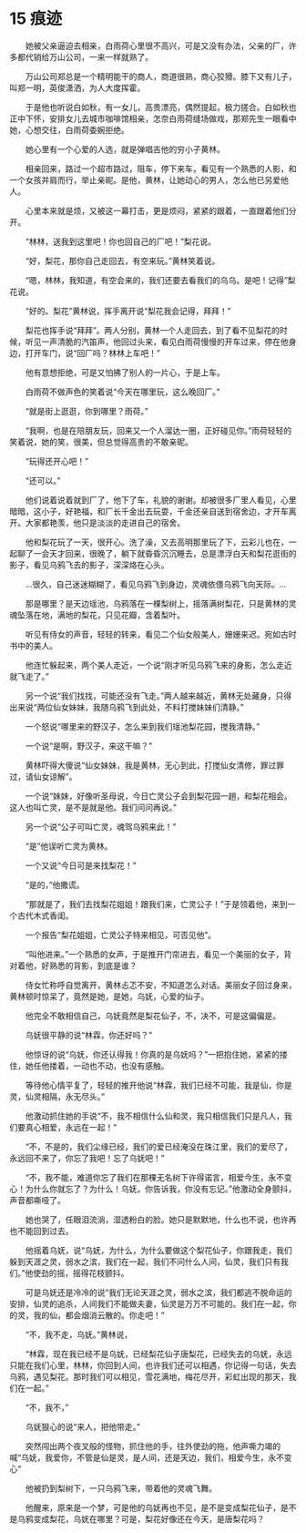# 15 痕迹

　　她被父亲逼迫去相亲，白雨荷心里很不高兴，可是又没有办法，父亲的厂，许多都代销给万山公司，一来一样就熟了。

　　万山公司郑总是一个精明能干的商人，商道很熟，商心狡猾。膝下又有儿子，叫郑一明，英俊潇洒，为人大度挥霍。

　　于是他也听说白如秋，有一女儿，高贵漂亮，偶然提起，极力搓合。白如秋也正中下怀，安排女儿去城市咖啡馆相亲，怎奈白雨荷缝场做戏，那郑先生一眼看中她，心想交往，白雨荷委婉拒绝。

　　她心里有一个心爱的人选，就是弹唱吉他的穷小子黄林。

　　相亲回来，路过一个超市路过，阻车，停下来车，看见有一个熟悉的人影，和一个女孩并肩而行，举止亲昵。是他，黄林，让她动心的男人，怎么他已另爱他人。

　　心里本来就是烦，又被这一幕打击，更是烦闷，紧紧的跟着，一直跟着他们分开。

　　“林林，送我到这里吧！你也回自己的厂吧！”梨花说。

　　“好，梨花，那你自己走回去，有空来玩。”黄林笑着说。

　　“嗯，林林，我知道，有空会来的，我们还要去看我们的乌乌。是吧！记得”梨花说。

　　“好的。梨花”黄林说，挥手离开说“梨花我会记得，拜拜！”

　　梨花也挥手说“拜拜”。两人分别，黄林一个人走回去，到了看不见梨花的时候，听见一声清脆的汽笛声，他回过头来，看见白雨荷慢慢的开车过来，停在他身边，打开车门，说“回厂吗？林林上车吧！”

　　他有意想拒绝，可是又怕拂了别人的一片心，于是上车。

　　白雨荷不做声色的笑着说“今天在哪里玩，这么晚回厂。”

　　“就是街上逛逛，你到哪里？雨荷。”

　　“我啊，也是在陪朋友玩，回来又一个人溜达一圈，正好碰见你。”雨荷轻轻的笑着说，她的笑，很美，但总觉得高贵的不敢亲昵。

　　“玩得还开心吧！”

　　“还可以。”

　　他们说着说着就到厂了，他下了车，礼貌的谢谢。却被很多厂里人看见，心里暗暗，这小子，好艳福，和厂长千金出去玩耍，千金还亲自送到宿舍边，才开车离开。大家都艳羡，他只是淡淡的走进自己的宿舍。

　　他和梨花玩了一天，很开心。洗了澡，又去高明那里玩了下，云彩儿也在，一起聊了一会天才回来，很晚了，躺下就昏昏沉沉睡去，总是漂浮白天和梨花逛街的影子，看见乌鸦飞去的影子，深深烙在心头。

　　…很久，自己迷迷糊糊了，看见乌鸦飞到身边，灵魂依偎乌鸦飞向天际。…

　　那是哪里？是天边瑶池，乌鸦落在一棵梨树上，摇落满树梨花，只是黄林的灵魂坠落在地，满地的梨花，只见花瓣，含着梨叶。

　　听见有侍女的声音，轻轻的转来，看见二个仙女般美人，姗姗来迟。宛如古时书中的美人。

　　他连忙躲起来，两个美人走近，一个说“刚才听见乌鸦飞来的身影，怎么走近就飞走了。”

　　另一个说“我们找找，可能还没有飞走。”两人越来越近，黄林无处藏身，只得出来说“两位仙女妹妹，我随乌鸦飞到此处，不料打搅妹妹们清静。”

　　一个怒说“哪里来的野汉子，怎么来到我们瑶池梨花园，搅我清静。”

　　一个说“是啊，野汉子，来这干嘛？”

　　黄林吓得大傻说“仙女妹妹，我是黄林，无心到此，打搅仙女清修，罪过罪过，请仙女谅解”。

　　一个说“妹妹，好像听圣母说，今日亡灵公子会到梨花园一趟，和梨花相会。这人也叫亡灵，是不是就是他。我们问问再说。”

　　另一个说“公子可叫亡灵，魂驾乌鸦来此！”

　　“是”他误听亡灵为黄林。

　　一个又说“今日可是来找梨花！”

　　“是的，”他撒谎。

　　“那就是了，我们去找梨花姐姐！跟我们来，亡灵公子！”于是领着他，来到一个古代木式香闺。

　　一个报告“梨花姐姐，亡灵公子特来相见，可否见他”。

　　“叫他进来。”一个熟悉的女声，于是推开门帘进去，看见一个美丽的女子，背对着他，好熟悉的背影，到底是谁？

　　侍女忙称呼自觉离开，黄林忐忑不安，不知道怎么对话。美丽女子回过身来，黄林顿时惊呆了，竟然是她，是她，乌妩，心爱的仙子。

　　他完全不敢相信自己，乌妩竟然是梨花仙子，不，决不，可是这偏偏是。

　　乌妩很平静的说“林霖，你还好吗？”

　　他惊讶的说“乌妩，你还认得我！你真的是乌妩吗？”一把抱住她，紧紧的搂住，她任他搂着，一动也不动，也没有感触。

　　等待他心情平复了，轻轻的推开他说“林霖，我们已经不可能，我是仙，你是灵，仙灵相隔，永无尽头。”

　　他激动抓住她的手说“不，我不相信什么仙和灵，我只相信我们只是凡人，我们要真心相爱，永远在一起！”

　　“不，不是的，我们尘缘已经，我们的爱已经淹没在珠江里，我们的爱尽了，永远回不来了，你忘了我吧！忘了乌妩吧！”

　　“不，我不能，难道你忘了我们在那棵无名树下许得诺言，相爱今生，永不变心！为什么你就忘了？为什么！乌妩，你告诉我，你没有忘记。”他激动全身颤抖，声音都嘶哑了。

　　她也哭了，任眼泪流淌，湿透粉白的脸。她只是默默地，什么也不说，也许再也不能回到过去。

　　他摇着乌妩，说“乌妩，为什么，为什么要做这个梨花仙子，你跟我走，我们躲到天涯之灵，弱水之滨，我们在一起，我们不问什么人间，仙灵，我们只有我们。”他使劲的摇，摇得花枝颤抖。

　　可是乌妩还是冷冷的说“我们无论天涯之灵，弱水之滨，我们都逃不脱命运的安排，仙灵的追杀，人间我们不能做夫妻，仙灵是万万不可能的。我们在一起，你的灵，我的仙，都会烟消云散的。你走吧！”

　　“不，我不走，乌妩。”黄林说，

　　“林霖，现在我已经不是乌妩，已经梨花仙子唐梨花，已经失去的乌妩，永远只能在我们心里，林林，你回到人间，也许我们还可以相遇，你记得一句话，失去乌鸦，遇见梨花。那时我们可以相见，雪花满地，梅花尽开，彩虹出现的那天，我们在一起。”

　　“不，我不，”

　　乌妩狠心的说“来人，把他带走。”

　　突然闯出两个夜叉般的怪物，抓住他的手，往外使劲的拖，他声嘶力竭的喊“乌妩，我爱你，不管是仙是灵，是人间，还是天边，我们，相爱今生，永不变心”

　　他被扔到梨树下，一只乌鸦飞来，带着他的灵魂飞舞。

　　他醒来，原来是一个梦，可是他的乌妩再也不见，是不是变成梨花仙子，是不是乌鸦变成梨花，乌妩在哪里？可是，梨花好像还在今天，是唐梨花吗？




